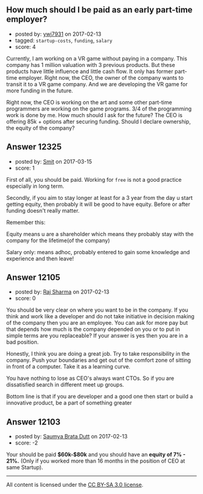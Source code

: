 ## How much should I be paid as an early part-time employer?

- posted by: [ywj7931](https://stackexchange.com/users/9126840/ywj7931) on 2017-02-13
- tagged: `startup-costs`, `funding`, `salary`
- score: 4

<p>Currently, I am working on a VR game without paying in a company. This company has 1 million valuation with 3 previous products. But these products have little influence and little cash flow. It only has former part-time employer. Right now, the CEO, the owner of the company wants to transit it to a VR game company. And we are developing the VR game for more funding in the future.</p>

<p>Right now, the CEO is working on the art and some other part-time programmers are working on the game programs. 3/4 of the programming work is done by me. How much should I ask for the future? The CEO is offering 85k + options after securing funding. Should I declare ownership, the equity of the company?</p>



## Answer 12325

- posted by: [Smit](https://stackexchange.com/users/7665731/smit) on 2017-03-15
- score: 1

<p>First of all, you should be paid. Working for <code>free</code> is not a good practice especially in long term.</p>

<p>Secondly, if you aim to stay longer at least for a 3 year from the day u start getting equity, then probably it will be good to have equity. Before or after funding doesn't really matter.</p>

<p>Remember this:</p>

<p>Equity means u are a shareholder which means they probably stay with the company for the lifetime(of the company)</p>

<p>Salary only: means adhoc, probably entered to gain some knowledge and experience and then leave!</p>



## Answer 12105

- posted by: [Raj Sharma](https://stackexchange.com/users/3713933/raj-sharma) on 2017-02-13
- score: 0

<p>You should be very clear on where you want to be in the company. If you think and work like a developer and do not take initiative in decision making of the company then you are an employee. You can ask for more pay but that depends how much is the company depended on you or to put in simple terms are you replaceable? If your answer is yes then you are in a bad position.</p>

<p>Honestly, I think you are doing a great job. Try to take responsibility in the company. Push your boundaries and get out of the comfort zone of sitting in front of a computer. Take it as a learning curve. </p>

<p>You have nothing to lose as CEO's always want CTOs. So if you are dissatisfied search in different meet up groups. </p>

<p>Bottom line is that if you are developer and a good one then start or build a innovative product, be a part of something greater </p>



## Answer 12103

- posted by: [Saumya Brata Dutt](https://stackexchange.com/users/8162656/saumya-brata-dutt) on 2017-02-13
- score: -2

<p>Your should be paid <strong>$60k-$80k</strong> 
and you should have an <strong>equity of 7% - 21%.</strong> (Only if you worked more than 16 months in the position of CEO at same Startup).</p>




---

All content is licensed under the [CC BY-SA 3.0 license](https://creativecommons.org/licenses/by-sa/3.0/).
